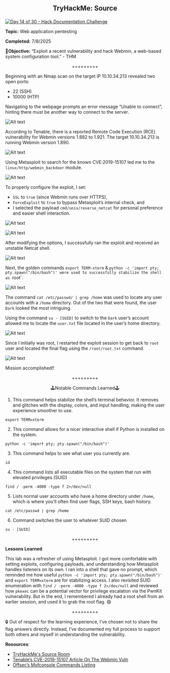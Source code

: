 **<p align="center">TryHackMe: Source</p>**
---

[![Day 14 of 30 – Hack Documentation Challenge](https://img.shields.io/badge/Day%2014%20of%2030-Hack%20Documentation%20Challenge-crimson?style=for-the-badge&logo=tryhackme)](https://tryhackme.com)

**Topic:** Web application pentesting 

**Completed:** 7/8/2025

🎯**Objective:** “Exploit a recent vulnerability and hack Webmin, a web-based system configuration tool.” - THM

<p align="center">+++++++++</p>

Beginning with an Nmap scan on the target IP 10.10.34.213 revealed two open ports:
- 22 (SSH)
- 10000 (HTP)

Navigating to the webpage prompts an error message “Unable to connect”, hinting there must be another way to connect to the server.

![Alt text](1)

According to Tenable, there is a reported Remote Code Execution (RCE) vulnerability for Webmin versions 1.882 to 1.921. The target 10.10.34.213 is running Webmin version 1.890.

![Alt text](2)

Using Metasploit to search for the known CVE:2019-15107 led me to the `linux/http/webmin_backdoor` module.

![Alt text](3)

To properly configure the exploit, I set:
- `SSL` to `true` (since Webmin runs over HTTPS),
- `ForceExploit` to `true` to bypass Metasploit’s internal check, and  
- I selected the payload `cmd/unix/reverse_netcat` for personal preference and easier shell interaction.

![Alt text](4)

![Alt text](5)

After modifying the options, I successfully ran the exploit and received an unstable Netcat shell.

![Alt text](6)

Next, the golden commands `export TERM-xterm` & `python -c 'import pty; pty.spawn("/bin/bash")' were used to successfully stabilize the shell as `root`.

![Alt text](7)

The command `cat /etc/passwd/ | grep /home` was used to locate any user accounts with a `/home` directory. Out of the two that were found, the user `Dark` looked the most intriguing.

Using the command `su - [SUID]` to switch to the `Dark` user’s account allowed me to locate the `user.txt` file located in the user’s home directory.

![Alt text](8)

Since I initially was root, I restarted the exploit session to get back to `root` user and located the final flag using the `/root/root.txt` command.

![Alt text](9)

Mission accomplished!!

<p align="center">+++++++++</p>

<p align="center">🕹️Notable Commands Learned🕹️</p>

1) This command helps stabilize the shell’s terminal behavior. It removes and glitches with the display, colors, and input handling, making the user experience smoother to use.
```
export TERM=xterm
```
2) This command allows for a nicer interactive shell if Python is installed on the system.
```
python -c 'import pty; pty.spawn("/bin/bash")'
```
3) This command helps to see what user you currently are.
```
id
```
4) This command lists all executable files on the system that run with elevated privileges (SUID) 
```
find / -perm -4000 -type f 2>/dev/null
```
5) Lists normal user accounts who have a home directory under `/home`, which is where you’ll often find user flags, SSH keys, bash history.
```
cat /etc/passwd | grep /home
```
6) Command switches the user to whatever SUID chosen
```
su - [SUID]
```
<p align="center">+++++++++</p>

**Lessons Learned**

This lab was a refresher of using Metasploit. I got more comfortable with setting exploits, configuring payloads, and understanding how Metasploit handles listeners on its own. I ran into a shell that gave no prompt, which reminded me how useful `python -c 'import pty; pty.spawn("/bin/bash")'` and `export TERM=xterm` are for stabilizing access. I also revisited SUID enumeration with `find / -perm -4000 -type f 2>/dev/null` and reviewed how `pkexec` can be a potential vector for privilege escalation via the PwnKit vulnerability. But in the end, I remembered I already had a root shell from an earlier session, and used it to grab the root flag. 😄

<p align="center">+++++++++</p>

🔒 Out of respect for the learning experience, I’ve chosen not to share the flag answers
directly. Instead, I’ve documented my full process to support both others and myself in
understanding the vulnerability.

**Resources**:
- [TryHackMe's Source Room](https://tryhackme.com/room/source)
- [Tenable’s CVE-2019-15107 Article On The Webmin Vuln](https://www.tenable.com/blog/cve-2019-15107-exploit-modules-available-for-remote-code-execution-vulnerability-in-webmin)
- [Offsec’s Msfconsole Commands Listing](https://www.offsec.com/metasploit-unleashed/msfconsole-commands/#msfconsole-commands)
